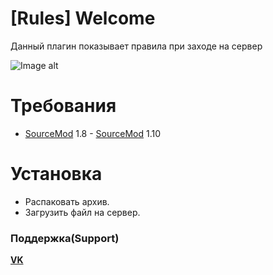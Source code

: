 # **[Rules] Welcome**

Данный плагин показывает правила при заходе на сервер

![Image alt](https://github.com/PrefixHLMOD/rules_welcome/raw/main/main/menu_rules.png)

Требования
===
 - [SourceMod](https://sm.alliedmods.net/) 1.8 - [SourceMod](https://sm.alliedmods.net/) 1.10

Установка
===
 - Распаковать архив.
 - Загрузить файл на сервер.

### Поддержка(Support)
**[VK](https://vk.com/cyxaruk1337)**
